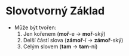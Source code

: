 # Slovotvorný Základ

- Může být tvořen:
	1. Jen kořenem (**moř**-e -> **moř**-ský)
	2. Delší částí slova (**zámoř**-í -> **zámoř**-ský)
	3. Celým slovem (**tam** -> **tam**-ní)